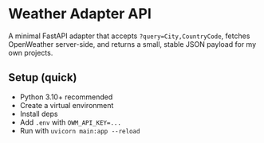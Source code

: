 # Weather Adapter API

A minimal FastAPI adapter that accepts `?query=City,CountryCode`, fetches OpenWeather server-side, and returns a small, stable JSON payload for my own projects.

## Setup (quick)
- Python 3.10+ recommended
- Create a virtual environment
- Install deps
- Add `.env` with `OWM_API_KEY=...`
- Run with `uvicorn main:app --reload`
